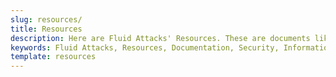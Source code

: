 ```yaml
---
slug: resources/
title: Resources
description: Here are Fluid Attacks' Resources. These are documents like annual reports, ebooks, webinars, and other content that can help you learn about cybersecurity.
keywords: Fluid Attacks, Resources, Documentation, Security, Information, Annual Reports, Rules, Asserts, Pentesting, Ethical Hacking
template: resources
---
```

